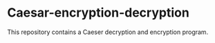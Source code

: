 # Caesar-encryption-decryption
This repository contains a Caeser decryption and encryption program.
